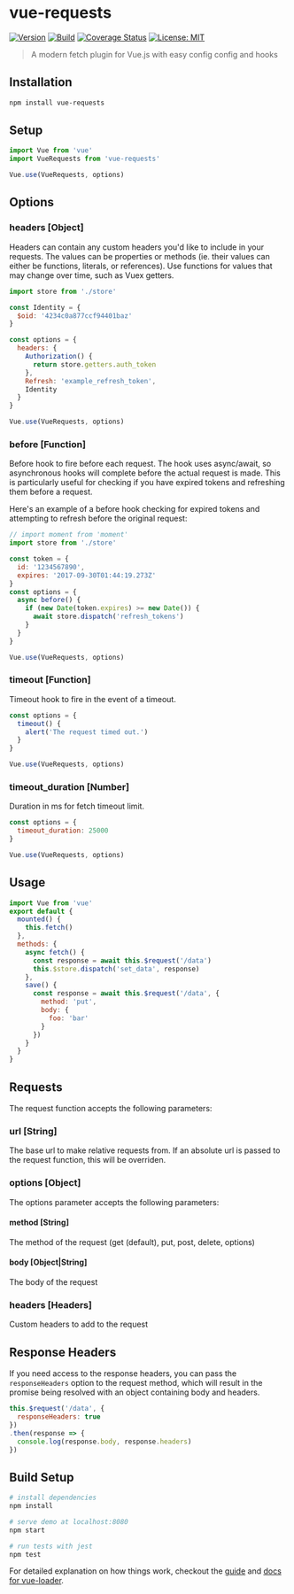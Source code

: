 # vue-requests

[![Version](https://img.shields.io/npm/v/vue-requests.svg)](#)
[![Build](https://travis-ci.org/nickforddesign/vue-requests.svg?branch=master)](#)
[![Coverage Status](https://coveralls.io/repos/github/nickforddesign/vue-requests/badge.svg?branch=master)](https://coveralls.io/github/nickforddesign/vue-requests?branch=master)
[![License: MIT](https://img.shields.io/badge/License-MIT-blue.svg)](https://opensource.org/licenses/MIT)

> A modern fetch plugin for Vue.js with easy config config and hooks

## Installation

``` bash
npm install vue-requests
```

## Setup

```js
import Vue from 'vue'
import VueRequests from 'vue-requests'

Vue.use(VueRequests, options)
```

## Options

### headers [Object]
Headers can contain any custom headers you'd like to include in your requests. The values can be properties or methods (ie. their values can either be functions, literals, or references). Use functions for values that may change over time, such as Vuex getters.

```js
import store from './store'

const Identity = {
  $oid: '4234c0a877ccf94401baz'
}

const options = {
  headers: {
    Authorization() {
      return store.getters.auth_token
    },
    Refresh: 'example_refresh_token',
    Identity
  }
}

Vue.use(VueRequests, options)
```

### before [Function]
Before hook to fire before each request. The hook uses async/await, so asynchronous hooks will complete before the actual request is made. This is particularly useful for checking if you have expired tokens and refreshing them before a request.

Here's an example of a before hook checking for expired tokens and attempting to refresh before the original request:

```js
// import moment from 'moment'
import store from './store'

const token = {
  id: '1234567890',
  expires: '2017-09-30T01:44:19.273Z'
}
const options = {
  async before() {
    if (new Date(token.expires) >= new Date()) {
      await store.dispatch('refresh_tokens')
    }
  }
}

Vue.use(VueRequests, options)
```

### timeout [Function]
Timeout hook to fire in the event of a timeout.

```js
const options = {
  timeout() {
    alert('The request timed out.')
  }
}

Vue.use(VueRequests, options)
```

### timeout_duration [Number]
Duration in ms for fetch timeout limit.

```js
const options = {
  timeout_duration: 25000
}

Vue.use(VueRequests, options)
```

## Usage

```js
import Vue from 'vue'
export default {
  mounted() {
    this.fetch()
  },
  methods: {
    async fetch() {
      const response = await this.$request('/data')
      this.$store.dispatch('set_data', response)
    },
    save() {
      const response = await this.$request('/data', {
        method: 'put',
        body: {
          foo: 'bar'
        }
      })
    }
  }
}
```

## Requests
The request function accepts the following parameters:

### url [String]
The base url to make relative requests from. If an absolute url is passed to the request function, this will be overriden.

### options [Object]
The options parameter accepts the following parameters:
#### method [String]
The method of the request (get (default), put, post, delete, options)
#### body [Object|String]
The body of the request
### headers [Headers]
Custom headers to add to the request

## Response Headers

If you need access to the response headers, you can pass the `responseHeaders` option to the request method, which will result in the promise being resolved with an object containing body and headers.

```js
this.$request('/data', {
  responseHeaders: true
})
.then(response => {
  console.log(response.body, response.headers)
})
```


## Build Setup

``` bash
# install dependencies
npm install

# serve demo at localhost:8080
npm start

# run tests with jest
npm test
```

For detailed explanation on how things work, checkout the [guide](http://vuejs-templates.github.io/webpack/) and [docs for vue-loader](http://vuejs.github.io/vue-loader).
